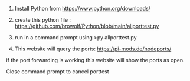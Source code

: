 1. Install Python from https://www.python.org/downloads/

2. create this python file : https://github.com/browolf/Python/blob/main/allporttest.py

3. run in a command prompt using >py allporttest.py

4. This website will query the ports: https://pi-mods.de/nodeports/

if the port forwarding is working this website will show the ports as open. 

Close command prompt to cancel porttest
